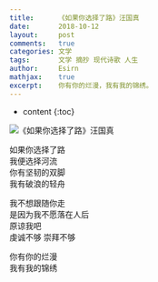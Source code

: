 ```yaml
---
title:		《如果你选择了路》汪国真
date:		2018-10-12
layout:		post
comments:	true
categories: 文学
tags:		文学 摘抄 现代诗歌 人生
author:		Esirn
mathjax:	true
excerpt: 	你有你的烂漫，我有我的锦绣。
---
```

* content
{:toc}

![《如果你选择了路》汪国真](https://gitee.com/Esirn/PB/raw/master/《如果你选择了路》汪国真/01.jpg)

如果你选择了路  
我便选择河流  
你有坚韧的双脚  
我有破浪的轻舟  

我不想跟随你走  
是因为我不愿落在人后  
原谅我吧  
虔诚不够 崇拜不够  

你有你的烂漫  
我有我的锦绣  

